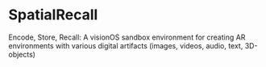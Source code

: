 # SpatialRecall
Encode, Store, Recall: A visionOS sandbox environment for creating AR environments with various digital artifacts (images, videos, audio, text, 3D-objects)
